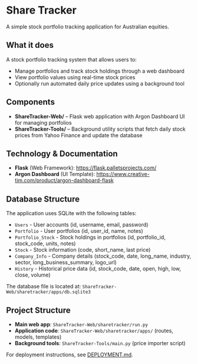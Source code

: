 # Share Tracker

A simple stock portfolio tracking application for Australian equities.

## What it does

A stock portfolio tracking system that allows users to:
- Manage portfolios and track stock holdings through a web dashboard
- View portfolio values using real-time stock prices
- Optionally run automated daily price updates using a background tool

## Components

- **ShareTracker-Web/** – Flask web application with Argon Dashboard UI for managing portfolios
- **ShareTracker-Tools/** – Background utility scripts that fetch daily stock prices from Yahoo Finance and update the database

## Technology & Documentation

- **Flask** (Web Framework): https://flask.palletsprojects.com/
- **Argon Dashboard** (UI Template): https://www.creative-tim.com/product/argon-dashboard-flask

## Database Structure

The application uses SQLite with the following tables:

- `Users` - User accounts (id, username, email, password)
- `Portfolio` - User portfolios (id, user_id, name, notes)
- `Portfolio_Stock` - Stock holdings in portfolios (id, portfolio_id, stock_code, units, notes)
- `Stock` - Stock information (code, short_name, last price)
- `Company_Info` - Company details (stock_code, date, long_name, industry, sector, long_business_summary, logo_url)
- `History` - Historical price data (id, stock_code, date, open, high, low, close, volume)

The database file is located at: `ShareTracker-Web/sharetracker/apps/db.sqlite3`

## Project Structure

- **Main web app**: `ShareTracker-Web/sharetracker/run.py`
- **Application code**: `ShareTracker-Web/sharetracker/apps/` (routes, models, templates)
- **Background tools**: `ShareTracker-Tools/main.py` (price importer script)

For deployment instructions, see [DEPLOYMENT.md](DEPLOYMENT.md).

